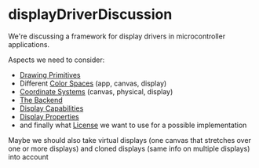 displayDriverDiscussion
=======================

We're discussing a framework for display drivers in microcontroller applications.

Aspects we need to consider:
- [Drawing Primitives](/DrawingPrimitives.md/)
- Different [Color Spaces](/ColorSpaces.md/) (app, canvas, display)
- [Coordinate Systems](/ColorSpaces.md/) (canvas, physical, display)
- [The Backend](/Backend.md/)
- [Display Capabilities](/DisplayCapabilities.md/)
- [Display Properties](/DisplayProperties.md/)
- and finally what [License](/WhichLicense.md/) we want to use for a possible implementation

Maybe we should also take virtual displays (one canvas that stretches over one or more displays) and cloned displays (same info on multiple displays) into account
